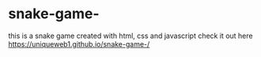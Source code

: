# snake-game-
this is a snake game created with html, css and javascript
check it out here https://uniqueweb1.github.io/snake-game-/
